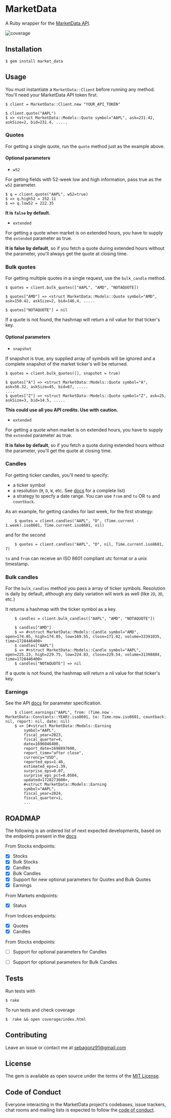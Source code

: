 # MarketData

A Ruby wrapper for the [MarketData API](https://www.marketdata.app/docs/api).

![coverage](https://img.shields.io/badge/coverage%3A-87.68%25-yellow.svg)

## Installation

    $ gem install market_data

## Usage

You must instantiate a `MarketData::Client` before running any method. You'll need your MarketData API token first.

    $ client = MarketData::Client.new "YOUR_API_TOKEN"
    
    $ client.quote("AAPL")
    $ => <struct MarketData::Models::Quote symbol="AAPL", ask=231.42, askSize=2, bid=231.4, .....

### Quotes
For getting a single quote, run the `quote` method just as the example above.

#### Optional parameters

* `w52`

For getting fields with 52-week low and high information, pass true as the `w52` parameter. 
    
    $ q = client.quote("AAPL", w52=true)
    $ => q.high52 = 252.11
    $ => q.low52 = 222.35    
**It is `false` by default.**

* `extended`

For getting a quote when market is on extended hours, you have to supply the `extended` parameter as true. 

**It is false by default**, so if you fetch a quote during extended hours without the parameter, you'll always get the quote at closing time.

### Bulk quotes

For getting multiple quotes in a single request, use the `bulk_candle` method.

    $ quotes = client.bulk_quotes(["AAPL", "AMD", "NOTAQUOTE])
    
    $ quotes["AMD"] => <struct MarketData::Models::Quote symbol="AMD", ask=150.42, askSize=2, bid=146.4, .....
    
    $ quotes["NOTAQUOTE"] = nil

If a quote is not found, the hashmap will return a nil value for that ticker's key.

#### Optional parameters

* `snapshot`

If snapshot is true, any supplied array of symbols will be ignored and a complete snapshot of the market ticker's will be returned.
    
    $ quotes = client.bulk_quotes([], snapshot = true)

    $ quotes["A"] => <struct MarketData::Models::Quote symbol="A", ask=56.32, askSize=45, bid=67, .....
    ....
    $ quotes["Z"] => <struct MarketData::Models::Quote symbol="Z", ask=25, askSize=3, bid=14.5, .....

**This could use all you API credits. Use with caution.**

* `extended`

For getting a quote when market is on extended hours, you have to supply the `extended` parameter as true. 

**It is false by default**, so if you fetch a quote during extended hours without the parameter, you'll get the quote at closing time.

### Candles
For getting ticker candles, you'll need to specify:
* a ticker symbol
* a resolution (`M`, `D`, `W`, etc. See [docs](https://www.marketdata.app/docs/api/stocks/candles#request-parameters) for a complete list)
* a strategy to specfy a date range. You can use `from` and `to` OR `to` and `countback`.


As an example, for getting candles for last week, for the first strategy:
        
        $ quotes = client.candles("AAPL", "D", (Time.current - 1.week).iso8601, Time.current.iso8601, nil)

and for the second

        $ quotes = client.candles("AAPL", "D", nil, Time.current.iso8601, 7)

`to` and `from` can receive an ISO 8601 compliant utc format or a unix timestamp.

### Bulk candles

For the `bulk_candles` method you pass a array of ticker symbols. Resolution is daily by default, although any daily variation will work as well (like `2D`, `3D`, etc.)

It returns a hashmap with the ticker symbol as a key.

        $ candles = client.bulk_candles(["AAPL", "AMD", "NOTAQUOTE"])

        $ candles["AMD"]
        $ => #<struct MarketData::Models::Candle symbol="AMD", open=174.05, high=174.05, low=169.55, close=171.02, volume=33391035, time=1728446400>
        $ candles["AAPL"]
        $ => #<struct MarketData::Models::Candle symbol="AAPL", open=225.23, high=229.75, low=224.83, close=229.54, volume=31398884, time=1728446400>
        $ candles["NOTAQUOTE"] => nil

If a quote is not found, the hashmap will return a nil value for that ticker's key.

### Earnings

See the API [docs](https://www.marketdata.app/docs/api/stocks/earnings) for parameter specification.

        $ client.earnings("AAPL", from: (Time.now - MarketData::Constants::YEAR).iso8601, to: Time.now.iso8601, countback: nil, report: nil, date: nil)
        $ => [#<struct MarketData::Models::Earning
            symbol="AAPL",
            fiscal_year=2023,
            fiscal_quarter=4,
            date=1696046400,
            report_date=1698897600,
            report_time="after close",
            currency="USD",
            reported_eps=1.46,
            estimated_eps=1.39,
            surprise_eps=0.07,
            surprise_eps_pct=0.0504,
            updated=1728273600>,
            #<struct MarketData::Models::Earning
            symbol="AAPL",
            fiscal_year=2024,
            fiscal_quarter=1,
            ...

## ROADMAP

The following is an ordered list of next expected developments, based on the endpoints present in the [docs](https://www.marketdata.app/docs/api)

From Stocks endpoints:
- [X] Stocks
- [X] Bulk Stocks
- [X] Candles
- [X] Bulk Candles
- [X] Support for new optional parameters for Quotes and Bulk Quotes
- [X] Earnings

From Markets endpoints:
- [X] Status

From Indices endpoints:
- [X] Quotes
- [X] Candles

From Stocks endpoints:
- [ ] Support for optional parameters for Candles
- [ ] Support for optional parameters for Bulk Candles


## Tests

Run tests with

    $ rake 

To run tests and check coverage

    $  rake && open coverage/index.html 
## Contributing

Leave an issue or contact me at sebagonz91@gmail.com

## License

The gem is available as open source under the terms of the [MIT License](https://opensource.org/licenses/MIT).

## Code of Conduct

Everyone interacting in the MarketData project's codebases, issue trackers, chat rooms and mailing lists is expected to follow the [code of conduct](https://github.com/[USERNAME]/market_data/blob/main/CODE_OF_CONDUCT.md).

